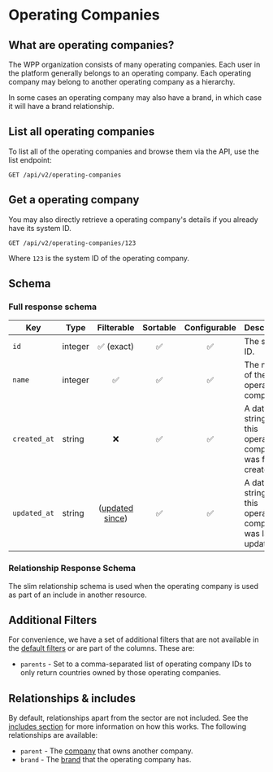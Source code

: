 # Operating Companies

## What are operating companies?

The WPP organization consists of many operating companies. Each user in the platform generally belongs to an operating
company. Each operating company may belong to another operating company as a hierarchy.

In some cases an operating company may also have a brand, in which case it will have a brand relationship.

## List all operating companies

To list all of the operating companies and browse them via the API, use the list endpoint:

```http request
GET /api/v2/operating-companies
```

## Get a operating company

You may also directly retrieve a operating company's details if you already have its system ID.

```http request
GET /api/v2/operating-companies/123
```

Where `123` is the system ID of the operating company.

## Schema

### Full response schema

| Key          | Type    |                Filterable                 |      Sortable      |    Configurable    | Description                                                      |
|--------------|---------|:-----------------------------------------:|:------------------:|:------------------:|------------------------------------------------------------------|
| `id`         | integer |        :white_check_mark: (exact)         | :white_check_mark: | :white_check_mark: | The system ID.                                                   |
| `name`       | integer |            :white_check_mark:             | :white_check_mark: | :white_check_mark: | The  name of the operating company.                              |                                                                                                                         |
| `created_at` | string  |                    :x:                    | :white_check_mark: | :white_check_mark: | A datetime string when this operating company was first created. |
| `updated_at` | string  | ([updated since](../customizing/filters)) | :white_check_mark: | :white_check_mark: | A datetime string when this operating company was last updated.  |

### Relationship Response Schema

The slim relationship schema is used when the operating company is used as part of an include in another resource.

## Additional Filters

For convenience, we have a set of additional filters that are not available in
the [default filters](../customizing/filters.md) or are part of the columns. These are:

- `parents` - Set to a comma-separated list of operating company IDs to only return countries owned by those operating
  companies.

## Relationships & includes

By default, relationships apart from the sector are not included. See
the [includes section](../customizing/includes) for more information on how this works. The following relationships
are available:

- `parent` - The [company](companies.md) that owns another company.
- `brand` - The [brand](brands.md) that the operating company has.
